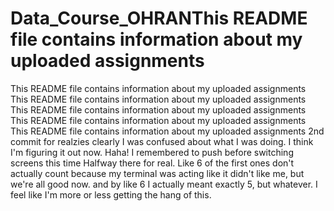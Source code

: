 # Data_Course_OHRANThis README file contains information about my uploaded assignments
This README file contains information about my uploaded assignments
This README file contains information about my uploaded assignments
This README file contains information about my uploaded assignments
This README file contains information about my uploaded assignments
This README file contains information about my uploaded assignments
2nd commit for realzies
clearly I was confused about what I was doing.
I think I'm figuring it out now.
Haha! I remembered to push before switching screens this time
Halfway there for real. Like 6 of the first ones don't actually count because my terminal was acting like it didn't like me, but we're all good now.
and by like 6 I actually meant exactly 5, but whatever.
I feel like I'm more or less getting the hang of this.
